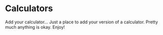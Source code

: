# Calculators
Add your calculator...
Just a place to add your version of a calculator. Pretty much anything is okay. Enjoy!
